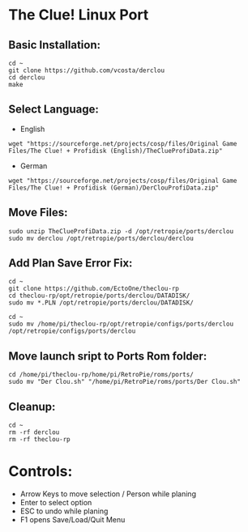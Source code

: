 # The Clue! Linux Port

Basic Installation:
---
```
cd ~
git clone https://github.com/vcosta/derclou
cd derclou
make
```

Select Language:
---
* English
```
wget "https://sourceforge.net/projects/cosp/files/Original Game Files/The Clue! + Profidisk (English)/TheClueProfiData.zip"
```
* German
```
wget "https://sourceforge.net/projects/cosp/files/Original Game Files/The Clue! + Profidisk (German)/DerClouProfiData.zip"
```

Move Files:
---
```
sudo unzip TheClueProfiData.zip -d /opt/retropie/ports/derclou
sudo mv derclou /opt/retropie/ports/derclou/derclou
```

Add Plan Save Error Fix:
---
```
cd ~
git clone https://github.com/EctoOne/theclou-rp
cd theclou-rp/opt/retropie/ports/derclou/DATADISK/
sudo mv *.PLN /opt/retropie/ports/derclou/DATADISK/

cd ~
sudo mv /home/pi/theclou-rp/opt/retropie/configs/ports/derclou /opt/retropie/configs/ports/derclou
```

Move launch sript to Ports Rom folder:
---
```
cd /home/pi/theclou-rp/home/pi/RetroPie/roms/ports/
sudo mv "Der Clou.sh" "/home/pi/RetroPie/roms/ports/Der Clou.sh"
```

Cleanup:
---
```
cd ~
rm -rf derclou
rm -rf theclou-rp
```

# Controls:
* Arrow Keys to move selection / Person while planing
* Enter to select option
* ESC to undo while planing
* F1 opens Save/Load/Quit Menu

